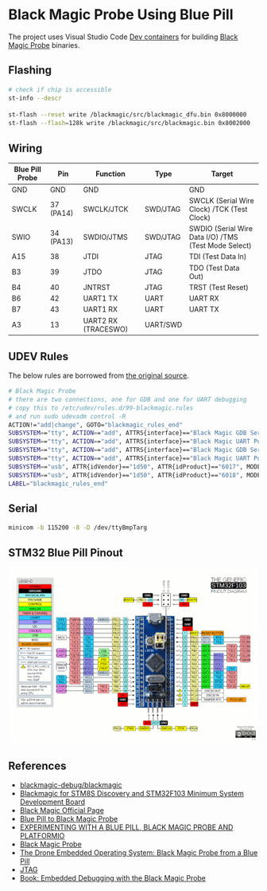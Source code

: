# Black Magic Probe Using Blue Pill

The project uses Visual Studio Code [Dev containers](https://code.visualstudio.com/docs/devcontainers/containers) for building [Black Magic Probe](https://github.com/blackmagic-debug/blackmagic) binaries. 

## Flashing

```bash
# check if chip is accessible
st-info --descr

st-flash --reset write /blackmagic/src/blackmagic_dfu.bin 0x8000000
st-flash --flash=128k write /blackmagic/src/blackmagic.bin 0x8002000
```

## Wiring

| Blue Pill Probe | Pin       | Function            | Type     | Target                                               |
| --------------- | --------- | ------------------- | -------- | ---------------------------------------------------- |
| GND             | GND       | GND                 |          | GND                                                  |
| SWCLK           | 37 (PA14) | SWCLK/JTCK          | SWD/JTAG | SWCLK (Serial Wire Clock) /TCK (Test Clock)          |
| SWIO            | 34 (PA13) | SWDIO/JTMS          | SWD/JTAG | SWDIO (Serial Wire Data I/O) /TMS (Test Mode Select) |
| A15             | 38        | JTDI                | JTAG     | TDI (Test Data In)                                   |
| B3              | 39        | JTDO                | JTAG     | TDO (Test Data Out)                                  |
| B4              | 40        | JNTRST              | JTAG     | TRST (Test Reset)                                    |
| B6              | 42        | UART1 TX            | UART     | UART RX                                              |
| B7              | 43        | UART1 RX            | UART     | UART TX                                              |
| A3              | 13        | UART2 RX (TRACESWO) | UART/SWD |                                                      |


## UDEV Rules

The below rules are borrowed from [the original source](https://github.com/blackmagic-debug/blackmagic/tree/main/driver).

```bash
# Black Magic Probe
# there are two connections, one for GDB and one for UART debugging
# copy this to /etc/udev/rules.d/99-blackmagic.rules
# and run sudo udevadm control -R
ACTION!="add|change", GOTO="blackmagic_rules_end"
SUBSYSTEM=="tty", ACTION=="add", ATTRS{interface}=="Black Magic GDB Server", SYMLINK+="ttyBmpGdb"
SUBSYSTEM=="tty", ACTION=="add", ATTRS{interface}=="Black Magic UART Port", SYMLINK+="ttyBmpTarg"
SUBSYSTEM=="tty", ACTION=="add", ATTRS{interface}=="Black Magic GDB Server", SYMLINK+="ttyBmpGdb%E{ID_SERIAL_SHORT}"
SUBSYSTEM=="tty", ACTION=="add", ATTRS{interface}=="Black Magic UART Port", SYMLINK+="ttyBmpTarg%E{ID_SERIAL_SHORT}"
SUBSYSTEM=="usb", ATTR{idVendor}=="1d50", ATTR{idProduct}=="6017", MODE="0666", GROUP="dialout", TAG+="uaccess"
SUBSYSTEM=="usb", ATTR{idVendor}=="1d50", ATTR{idProduct}=="6018", MODE="0666", GROUP="dialout", TAG+="uaccess"
LABEL="blackmagic_rules_end"
```


## Serial

```bash
minicom -b 115200 -8 -D /dev/ttyBmpTarg
```


## STM32 Blue Pill Pinout

![!blue pill pinout](./Bluepillpinout.gif)


## References

- [blackmagic-debug/blackmagic](https://github.com/blackmagic-debug/blackmagic)
- [Blackmagic for STM8S Discovery and STM32F103 Minimum System Development Board](https://github.com/blackmagic-debug/blackmagic/tree/8e83cc369ffd529d62ab2da88d4b2ae0b3633402/src/platforms/swlink)
- [Black Magic Official Page](https://black-magic.org/index.html)
- [Blue Pill to Black Magic Probe](https://hackaday.io/project/187043/instructions)
- [EXPERIMENTING WITH A BLUE PILL, BLACK MAGIC PROBE AND PLATFORMIO](https://www.cocoacrumbs.com/blog/2019-09-30-stm32-blue-pill-and-black-magic-probe/)
- [Black Magic Probe](https://jeelabs.org/202x/bmp/)
- [The Drone Embedded Operating System: Black Magic Probe from a Blue Pill](https://book.drone-os.com/bmp-from-bluepill.html)
- [JTAG](https://en.wikipedia.org/wiki/JTAG)
- [Book: Embedded Debugging with the Black Magic Probe](https://www.compuphase.com/electronics/BlackMagicProbe.pdf)
